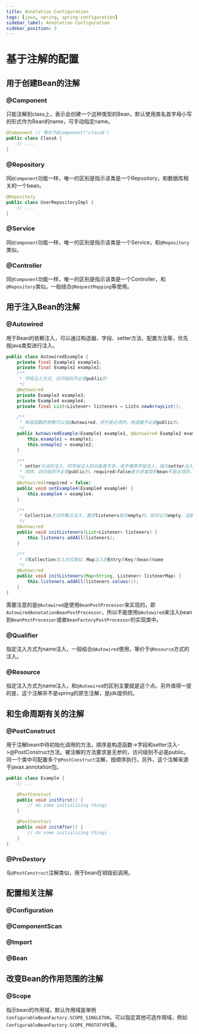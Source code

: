 ```yaml
---
title: Annotation Configuration
tags: [java, spring, spring-configuration]
sidebar_label: Annotation Configuration
sidebar_position: 3
---
```


# 基于注解的配置

## 用于创建Bean的注解

### @Component

只能注解到class上，表示会创建一个这种类型的Bean，默认使用类名首字母小写的形式作为Bean的name，可手动指定name。

```java
@Component // 等价于@Component("classA")
public class ClassA {
    // ....
}
```

### @Repository

同`@Component`功能一样，唯一的区别是指示该类是一个Repository，和数据库相关的一个bean。

```java
@Repository
public class UserRepositoryImpl {
    // ....
}
```

### @Service

同`@Component`功能一样，唯一的区别是指示该类是一个Service，和`@Repository`类似。

### @Controller

同`@Component`功能一样，唯一的区别是指示该类是一个Controller，和`@Repository`类似。一般结合`@RequestMapping`等使用。

## 用于注入Bean的注解

### @Autowired

用于Bean的依赖注入，可以通过构造器、字段、setter方法、配置方法等，优先按java类型进行注入。

```java
public class AutowiredExample {
    private final Example1 example1;
    private final Example2 example2;
    /**
     * 字段注入方式，访问级别不必是public的
     */
    @Autowired
    private Example3 example3;
    private Example4 example4;
    private final List<Listener> listeners = Lists.newArrayList();

    /**
     * 构造函数的参数可以加@Autowired，但不是必须的。构造器不必是public的。
     */
    public AutowiredExample(Example1 example1, @Autowired Example2 example2) {
        this.example1 = example1;
        this.exmaple2 = example2;
    }

    /**
     * setter方法的注入，同字段注入的功能差不多，但不推荐字段注入，因为setter注入可以在没有spring的时候也使用。
     * 同样，访问级别不必是public的。required=false表示该类型的bean不是必须的，可以不存在。
     */
    @Autowired(required = false)
    public void setExample4(Example4 example4) {
        this.example4 = example4;
    }

    /**
     * Collection方式的集合注入，要求listeners是非empty的，如可以为empty，设置required=false的属性即可
     */
    @Autowired
    public void initListeners(List<Listener> listeners) {
        this.listeners.addAll(listeners);
    }

    /**
     * 同Collection注入方式类似，Map注入的Entry的Key为bean的name
     */
    @Autowired
    public void initListeners(Map<String, Listener> listenerMap) {
        this.listeners.addAll(listeners.values());
    }
}
```

需要注意的是`@Autowired`是使用`BeanPostProcessor`来实现的，即`AutowiredAnnotationBeanPostProcessor`，所以不能使用`@Autowired`来注入bean到`BeanPostProcessor`或者`BeanFactoryPostProcessor`的实现类中。

### @Qualifier

指定注入方式为name注入，一般结合`@Autowired`使用，等价于`@Resource`方式的注入。

### @Resource

指定注入方式为name注入，和`@Autowired`的区别主要就是这个点。另外值得一提的是，这个注解并不是spring的原生注解，是jdk提供的。

## 和生命周期有关的注解

### @PostConstruct

用于注解bean中待初始化调用的方法，顺序是构造函数->字段和setter注入->@PostConstruct方法。被注解的方法要求是无参的，访问级别不必是public。同一个类中可配置多个`@PostConstruct`注解，按顺序执行。另外，这个注解来源于javax.annotation包。

```java
public class Example {
    // ...

    @PostConstuct
    public void initFirst() {
        // do some initializing things
    }

    @PostConstuct
    public void initAfter() {
        // do some initializing things
    }
}
```

### @PreDestory

与`@PostConstruct`注解类似，用于bean在销毁前调用。

## 配置相关注解

### @Configuration

### @ComponentScan

### @Import

### @Bean

## 改变Bean的作用范围的注解

### @Scope

指示bean的作用域，默认作用域是单例`ConfigurableBeanFactory.SCOPE_SINGLETON`，可以指定其他可选作用域，例如`ConfigurableBeanFactory.SCOPE_PROTOTYPE`等。